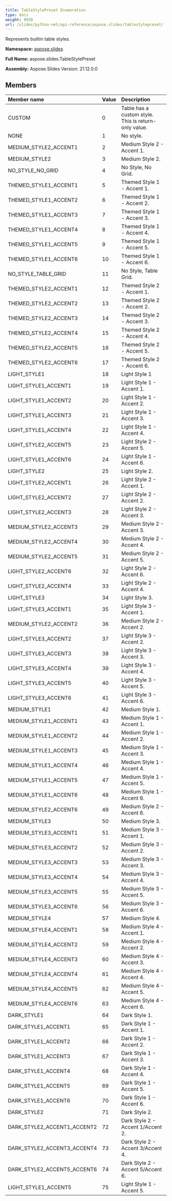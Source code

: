 ```yaml
---
title: TableStylePreset Enumeration
type: docs
weight: 9930
url: /slides/python-net/api-reference/aspose.slides/tablestylepreset/
---
```


Represents builtin table styles.

**Namespace:** [aspose.slides](/slides/python-net/api-reference/aspose.slides/)

**Full Name:** aspose.slides.TableStylePreset

**Assembly:**  Aspose.Slides Version: 21.12.0.0

## **Members**
|**Member name**|**Value**|**Description**|
| :- | :- | :- |
|CUSTOM|0|Table has a custom style.<br/>            This is return-only value.|
|NONE|1|No style.|
|MEDIUM_STYLE2_ACCENT1|2|Medium Style 2 - Accent 1.|
|MEDIUM_STYLE2|3|Medium Style 2.|
|NO_STYLE_NO_GRID|4|No Style, No Grid.|
|THEMED_STYLE1_ACCENT1|5|Themed Style 1 - Accent 1.|
|THEMED_STYLE1_ACCENT2|6|Themed Style 1 - Accent 2.|
|THEMED_STYLE1_ACCENT3|7|Themed Style 1 - Accent 3.|
|THEMED_STYLE1_ACCENT4|8|Themed Style 1 - Accent 4.|
|THEMED_STYLE1_ACCENT5|9|Themed Style 1 - Accent 5.|
|THEMED_STYLE1_ACCENT6|10|Themed Style 1 - Accent 6.|
|NO_STYLE_TABLE_GRID|11|No Style, Table Grid.|
|THEMED_STYLE2_ACCENT1|12|Themed Style 2 - Accent 1.|
|THEMED_STYLE2_ACCENT2|13|Themed Style 2 - Accent 2.|
|THEMED_STYLE2_ACCENT3|14|Themed Style 2 - Accent 3.|
|THEMED_STYLE2_ACCENT4|15|Themed Style 2 - Accent 4.|
|THEMED_STYLE2_ACCENT5|16|Themed Style 2 - Accent 5.|
|THEMED_STYLE2_ACCENT6|17|Themed Style 2 - Accent 6.|
|LIGHT_STYLE1|18|Light Style 1|
|LIGHT_STYLE1_ACCENT1|19|Light Style 1 - Accent 1.|
|LIGHT_STYLE1_ACCENT2|20|Light Style 1 - Accent 2.|
|LIGHT_STYLE1_ACCENT3|21|Light Style 1 - Accent 3.|
|LIGHT_STYLE1_ACCENT4|22|Light Style 1 - Accent 4.|
|LIGHT_STYLE2_ACCENT5|23|Light Style 2 - Accent 5.|
|LIGHT_STYLE1_ACCENT6|24|Light Style 1 - Accent 6.|
|LIGHT_STYLE2|25|Light Style 2.|
|LIGHT_STYLE2_ACCENT1|26|Light Style 2 - Accent 1.|
|LIGHT_STYLE2_ACCENT2|27|Light Style 2 - Accent 2.|
|LIGHT_STYLE2_ACCENT3|28|Light Style 2 - Accent 3.|
|MEDIUM_STYLE2_ACCENT3|29|Medium Style 2 - Accent 3.|
|MEDIUM_STYLE2_ACCENT4|30|Medium Style 2 - Accent 4.|
|MEDIUM_STYLE2_ACCENT5|31|Medium Style 2 - Accent 5.|
|LIGHT_STYLE2_ACCENT6|32|Light Style 2 - Accent 6.|
|LIGHT_STYLE2_ACCENT4|33|Light Style 2 - Accent 4.|
|LIGHT_STYLE3|34|Light Style 3.|
|LIGHT_STYLE3_ACCENT1|35|Light Style 3 - Accent 1.|
|MEDIUM_STYLE2_ACCENT2|36|Medium Style 2 - Accent 2.|
|LIGHT_STYLE3_ACCENT2|37|Light Style 3 - Accent 2.|
|LIGHT_STYLE3_ACCENT3|38|Light Style 3 - Accent 3.|
|LIGHT_STYLE3_ACCENT4|39|Light Style 3 - Accent 4.|
|LIGHT_STYLE3_ACCENT5|40|Light Style 3 - Accent 5.|
|LIGHT_STYLE3_ACCENT6|41|Light Style 3 - Accent 6.|
|MEDIUM_STYLE1|42|Medium Style 1.|
|MEDIUM_STYLE1_ACCENT1|43|Medium Style 1 - Accent 1.|
|MEDIUM_STYLE1_ACCENT2|44|Medium Style 1 - Accent 2.|
|MEDIUM_STYLE1_ACCENT3|45|Medium Style 1 - Accent 3.|
|MEDIUM_STYLE1_ACCENT4|46|Medium Style 1 - Accent 4.|
|MEDIUM_STYLE1_ACCENT5|47|Medium Style 1 - Accent 5.|
|MEDIUM_STYLE1_ACCENT6|48|Medium Style 1 - Accent 6.|
|MEDIUM_STYLE2_ACCENT6|49|Medium Style 2 - Accent 6.|
|MEDIUM_STYLE3|50|Medium Style 3.|
|MEDIUM_STYLE3_ACCENT1|51|Medium Style 3 - Accent 1.|
|MEDIUM_STYLE3_ACCENT2|52|Medium Style 3 - Accent 2.|
|MEDIUM_STYLE3_ACCENT3|53|Medium Style 3 - Accent 3.|
|MEDIUM_STYLE3_ACCENT4|54|Medium Style 3 - Accent 4.|
|MEDIUM_STYLE3_ACCENT5|55|Medium Style 3 - Accent 5.|
|MEDIUM_STYLE3_ACCENT6|56|Medium Style 3 - Accent 6.|
|MEDIUM_STYLE4|57|Medium Style 4.|
|MEDIUM_STYLE4_ACCENT1|58|Medium Style 4 - Accent 1.|
|MEDIUM_STYLE4_ACCENT2|59|Medium Style 4 - Accent 2.|
|MEDIUM_STYLE4_ACCENT3|60|Medium Style 4 - Accent 3.|
|MEDIUM_STYLE4_ACCENT4|61|Medium Style 4 - Accent 4.|
|MEDIUM_STYLE4_ACCENT5|62|Medium Style 4 - Accent 5.|
|MEDIUM_STYLE4_ACCENT6|63|Medium Style 4 - Accent 6.|
|DARK_STYLE1|64|Dark Style 1.|
|DARK_STYLE1_ACCENT1|65|Dark Style 1 - Accent 1.|
|DARK_STYLE1_ACCENT2|66|Dark Style 1 - Accent 2.|
|DARK_STYLE1_ACCENT3|67|Dark Style 1 - Accent 3.|
|DARK_STYLE1_ACCENT4|68|Dark Style 1 - Accent 4.|
|DARK_STYLE1_ACCENT5|69|Dark Style 1 - Accent 5.|
|DARK_STYLE1_ACCENT6|70|Dark Style 1 - Accent 6.|
|DARK_STYLE2|71|Dark Style 2.|
|DARK_STYLE2_ACCENT1_ACCENT2|72|Dark Style 2 - Accent 1/Accent 2.|
|DARK_STYLE2_ACCENT3_ACCENT4|73|Dark Style 2 - Accent 3/Accent 4.|
|DARK_STYLE2_ACCENT5_ACCENT6|74|Dark Style 2 - Accent 5/Accent 6.|
|LIGHT_STYLE1_ACCENT5|75|Light Style 1 - Accent 5.|
